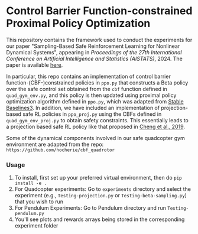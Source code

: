 # Control Barrier Function-constrained Proximal Policy Optimization

This repository contains the framework used to conduct the experiments for our paper "Sampling-Based Safe Reinforcement Learning for Nonlinear Dynamical Systems", appearing in _Proceedings of the 27th International Conference on Artificial Intelligence and Statistics (AISTATS)_, 2024. The paper is available [here](https://arxiv.org/abs/2403.04007).

In particular, this repo contains an implementation of control barrier function-(CBF-)constrained policies in `ppo.py` that constructs a Beta policy over the safe control set obtained from the `cbf` function defined in `quad_gym_env.py`, and this policy is then updated using proximal policy optimization algorithm defined in `ppo.py`, which was adapted from [Stable Baselines3](https://stable-baselines3.readthedocs.io/en/master/). In addition, we have included an implementation of projection-based safe RL policies in `ppo_proj.py` using the CBFs defined in `quad_gym_env_proj.py` to obtain safety constraints. This essentially leads to a projection based safe RL policy like that proposed in [Cheng et al., 2019](https://cdn.aaai.org/ojs/4213/4213-13-7267-1-10-20190705.pdf).

Some of the dynamical components involved in our safe quadcopter gym environment are adapted from the repo: `https://github.com/hocherie/cbf_quadrotor`

### Usage

1) To install, first set up your preferred virtual environment, then do `pip install -e .`
2) For Quadcopter experiments:
    Go to `experiments` directory and select the experiment (e.g., `Testing-projection.py` or `Testing-beta-sampling.py`) that you wish to run
3) For Pendulum Experiments:
    Go to Pendulum directory and run `Testing-pendulum.py`
5) You'll see plots and rewards arrays being stored in the corresponding experiment folder
